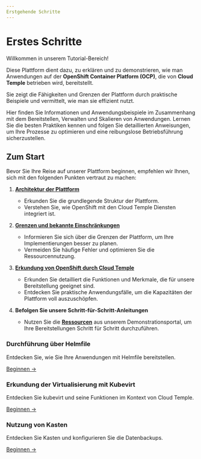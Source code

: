 ```yaml
---
Erstgehende Schritte
---
```


# Erstes Schritte

Willkommen in unserem Tutorial-Bereich!

Diese Plattform dient dazu, zu erklären und zu demonstrieren, wie man Anwendungen auf der **OpenShift Container Platform (OCP)**, die von **Cloud Temple** betrieben wird, bereitstellt.

Sie zeigt die Fähigkeiten und Grenzen der Plattform durch praktische Beispiele und vermittelt, wie man sie effizient nutzt.

Hier finden Sie Informationen und Anwendungsbeispiele im Zusammenhang mit dem Bereitstellen, Verwalten und Skalieren von Anwendungen. Lernen Sie die besten Praktiken kennen und folgen Sie detaillierten Anweisungen, um Ihre Prozesse zu optimieren und eine reibungslose Betriebsführung sicherzustellen.

## Zum Start

Bevor Sie Ihre Reise auf unserer Plattform beginnen, empfehlen wir Ihnen, sich mit den folgenden Punkten vertraut zu machen:

1. [**Architektur der Plattform**](../concepts.md#générale-architektur-der-plattform)
   - Erkunden Sie die grundlegende Struktur der Plattform.
   - Verstehen Sie, wie OpenShift mit den Cloud Temple Diensten integriert ist.

2. [**Grenzen und bekannte Einschränkungen**](../concepts.md)
   - Informieren Sie sich über die Grenzen der Plattform, um Ihre Implementierungen besser zu planen.
   - Vermeiden Sie häufige Fehler und optimieren Sie die Ressourcennutzung.

3. [**Erkundung von OpenShift durch Cloud Temple**](../quickstart.md)
   - Erkunden Sie detailliert die Funktionen und Merkmale, die für unsere Bereitstellung geeignet sind.
   - Entdecken Sie praktische Anwendungsfälle, um die Kapazitäten der Plattform voll auszuschöpfen.

4. **Befolgen Sie unsere Schritt-für-Schritt-Anleitungen**
   - Nutzen Sie die [**Ressourcen**](https://github.com/Cloud-Temple/product-openshift-how-to/tree/main) aus unserem Demonstrationsportal, um Ihre Bereitstellungen Schritt für Schritt durchzuführen.

<div class="card-grid">
  <div class="card">
    <h3>Durchführung über Helmfile</h3>
    <p>Entdecken Sie, wie Sie Ihre Anwendungen mit Helmfile bereitstellen.</p>
    <a href="tutorials/deploy-through-helmfile" class="card-link">Beginnen &rarr;</a>
  </div>
  <div class="card">
    <h3>Erkundung der Virtualisierung mit Kubevirt</h3>
    <p>Entdecken Sie kubevirt und seine Funktionen im Kontext von Cloud Temple.</p>
    <a href="tutorials/deploy-vm-with-kubevirt" class="card-link">Beginnen &rarr;</a>
  </div>
  <div class="card">
    <h3>Nutzung von Kasten</h3>
    <p>Entdecken Sie Kasten und konfigurieren Sie die Datenbackups.</p>
    <a href="tutorials/using-kasten" class="card-link">Beginnen &rarr;</a>
  </div>
</div>